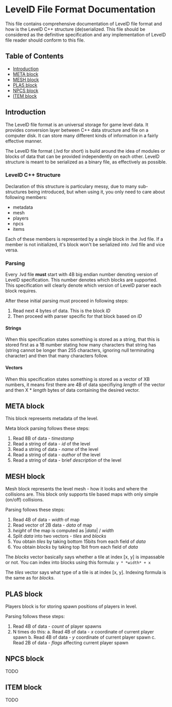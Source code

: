 # LevelD File Format Documentation

This file contains comprehensive documentation of LevelD file format and how is the LevelD C++ structure (de)serialized. This file should be considered as the definitive specification and any implementation of LevelD file reader should conform to this file.

## Table of Contents

 * [Introduction](#introduction)
 * [META block](#meta-block)
 * [MESH block](#mesh-block)
 * [PLAS block](#plas-block)
 * [NPCS block](#npcs-block)
 * [ITEM block](#item-block)

## Introduction

The LevelD file format is an universal storage for game level data. It provides conversion layer between C++ data structure and file on a computer disk. It can store many different kinds of information in a fairly effective manner.

The LevelD file format (.lvd for short) is build around the idea of modules or blocks of data that can be provided independently on each other. LevelD structure is meant to be serialized as a binary file, as effectively as possible.

### LevelD C++ Structure

Declaration of this structure is particulary messy, due to many sub-structures being introduced, but when using it, you only need to care about following members:

 * metadata
 * mesh
 * players
 * npcs
 * items

Each of these members is represented by a single block in the .lvd file. If a member is not initialized, it's block won't be serialized into .lvd file and vice versa.

### Parsing

Every .lvd file **must** start with 4B big endian number denoting version of LevelD specification. This number denotes which blocks are supported. This specification will clearly denote which version of LevelD parser each block requires.

After these initial parsing must proceed in following steps:
 1. Read next 4 bytes of data. This is the block *ID*
 2. Then proceed with parser specific for that block based on *ID*

#### Strings

When this specification states something is stored as a string, that this is stored first as a 1B number stating how many characters that string has (string cannot be longer than 255 characters, ignoring null terminating character) and then that many characters follow.

#### Vectors

When this specification states something is stored as a vector of XB numbers, it means first there are 4B of data specifiying *length* of the vector and then X * *length* bytes of data containing the desired vector.

## META block

This block represents metadata of the level.

Meta block parsing follows these steps:

 1. Read 8B of data - *timestamp*
 2. Read a string of data - *id* of the level
 3. Read a string of data - *name* of the level
 4. Read a string of data - *author* of the level
 5. Read a string of data - brief *description* of the level

## MESH block

Mesh block represents the level mesh - how it looks and where the collisions are. This block only supports tile based maps with only simple (on/off) collisions.

Parsing follows these steps:

 1. Read 4B of data - *width* of map
 2. Read vector of 2B data - *data* of map
 3. *height* of the map is computed as |*data*| / *width*
 4. Split *data* into two vectors - *tiles* and *blocks*
 5. You obtain *tiles* by taking bottom 15bits from each field of *data*
 6. You obtain *blocks* by taking top 1bit from each field of *data*

The *blocks* vector basically says whether a tile at index [x, y] is impassable or not. You can index into blocks using this formula: `y * *width* + x`

The *tiles* vector says what type of a tile is at index [x, y]. Indexing formula is the same as for *blocks*.

## PLAS block

Players block is for storing spawn positions of players in level.

Parsing follows these steps:

 1. Read 4B of data - *count* of player spawns
 2. N times do this:
    a. Read 4B of data - *x* coordinate of current player spawn
    b. Read 4B of data - *y* coordinate of current player spawn
    c. Read 2B of data - *flags* affecting current player spawn

## NPCS block

TODO

## ITEM block

TODO